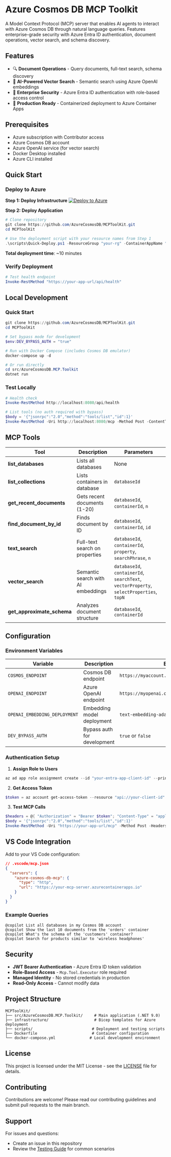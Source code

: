 # Azure Cosmos DB MCP Toolkit

A Model Context Protocol (MCP) server that enables AI agents to interact with Azure Cosmos DB through natural language queries. Features enterprise-grade security with Azure Entra ID authentication, document operations, vector search, and schema discovery.

## Features

- 🔍 **Document Operations** - Query documents, full-text search, schema discovery
- 🧠 **AI-Powered Vector Search** - Semantic search using Azure OpenAI embeddings  
- 🔐 **Enterprise Security** - Azure Entra ID authentication with role-based access control
- 🐳 **Production Ready** - Containerized deployment to Azure Container Apps

## Prerequisites

- Azure subscription with Contributor access
- Azure Cosmos DB account
- Azure OpenAI service (for vector search)
- Docker Desktop installed
- Azure CLI installed

## Quick Start

### Deploy to Azure

**Step 1: Deploy Infrastructure**
[![Deploy to Azure](https://aka.ms/deploytoazurebutton)](https://portal.azure.com/#create/Microsoft.Template/uri/https%3A%2F%2Fraw.githubusercontent.com%2FAzureCosmosDB%2FMCPToolKit%2Fmain%2Finfrastructure%2Fdeploy-all-resources.json)

**Step 2: Deploy Application**
```powershell
# Clone repository
git clone https://github.com/AzureCosmosDB/MCPToolKit.git
cd MCPToolKit

# Use the deployment script with your resource names from Step 1
.\scripts\Quick-Deploy.ps1 -ResourceGroup "your-rg" -ContainerAppName "mcp-toolkit-app" -RegistryName "your-registry-name"
```

**Total deployment time**: ~10 minutes

### Verify Deployment
```powershell
# Test health endpoint
Invoke-RestMethod "https://your-app-url/api/health"
```

## Local Development

### Quick Start
```powershell
git clone https://github.com/AzureCosmosDB/MCPToolKit.git
cd MCPToolKit

# Set bypass mode for development
$env:DEV_BYPASS_AUTH = "true"

# Run with Docker Compose (includes Cosmos DB emulator)
docker-compose up -d

# Or run directly
cd src/AzureCosmosDB.MCP.Toolkit
dotnet run
```

### Test Locally
```powershell
# Health check
Invoke-RestMethod http://localhost:8080/api/health

# List tools (no auth required with bypass)
$body = '{"jsonrpc":"2.0","method":"tools/list","id":1}'
Invoke-RestMethod -Uri http://localhost:8080/mcp -Method Post -ContentType "application/json" -Body $body
```

## MCP Tools

| Tool | Description | Parameters |
|------|-------------|------------|
| **list_databases** | Lists all databases | None |
| **list_collections** | Lists containers in database | `databaseId` |
| **get_recent_documents** | Gets recent documents (1-20) | `databaseId`, `containerId`, `n` |
| **find_document_by_id** | Finds document by ID | `databaseId`, `containerId`, `id` |
| **text_search** | Full-text search on properties | `databaseId`, `containerId`, `property`, `searchPhrase`, `n` |
| **vector_search** | Semantic search with AI embeddings | `databaseId`, `containerId`, `searchText`, `vectorProperty`, `selectProperties`, `topN` |
| **get_approximate_schema** | Analyzes document structure | `databaseId`, `containerId` |

## Configuration

### Environment Variables
| Variable | Description | Example |
|----------|-------------|---------|
| `COSMOS_ENDPOINT` | Cosmos DB endpoint | `https://myaccount.documents.azure.com:443/` |
| `OPENAI_ENDPOINT` | Azure OpenAI endpoint | `https://myopenai.openai.azure.com/` |
| `OPENAI_EMBEDDING_DEPLOYMENT` | Embedding model deployment | `text-embedding-ada-002` |
| `DEV_BYPASS_AUTH` | Bypass auth for development | `true` or `false` |

### Authentication Setup
1. **Assign Role to Users**
```powershell
az ad app role assignment create --id "your-entra-app-client-id" --principal "user@domain.com" --role "Mcp.Tool.Executor"
```

2. **Get Access Token**
```powershell
$token = az account get-access-token --resource "api://your-client-id" --query "accessToken" --output tsv
```

3. **Test MCP Calls**
```powershell
$headers = @{ "Authorization" = "Bearer $token"; "Content-Type" = "application/json" }
$body = '{"jsonrpc":"2.0","method":"tools/list","id":1}'
Invoke-RestMethod -Uri "https://your-app-url/mcp" -Method Post -Headers $headers -Body $body
```

## VS Code Integration

Add to your VS Code configuration:
```json
// .vscode/mcp.json
{
  "servers": {
    "azure-cosmos-db-mcp": {
      "type": "http",
      "url": "https://your-mcp-server.azurecontainerapps.io"
    }
  }
}
```

### Example Queries
```
@copilot List all databases in my Cosmos DB account
@copilot Show the last 10 documents from the 'orders' container
@copilot What's the schema of the 'customers' container?
@copilot Search for products similar to 'wireless headphones'
```

## Security

- **JWT Bearer Authentication** - Azure Entra ID token validation
- **Role-Based Access** - `Mcp.Tool.Executor` role required
- **Managed Identity** - No stored credentials in production
- **Read-Only Access** - Cannot modify data

## Project Structure

```
MCPToolKit/
├── src/AzureCosmosDB.MCP.Toolkit/     # Main application (.NET 9.0)
├── infrastructure/                    # Bicep templates for Azure deployment
├── scripts/                          # Deployment and testing scripts
├── Dockerfile                        # Container configuration
└── docker-compose.yml               # Local development environment
```

## License

This project is licensed under the MIT License - see the [LICENSE](LICENSE) file for details.

## Contributing

Contributions are welcome! Please read our contributing guidelines and submit pull requests to the main branch.

## Support

For issues and questions:
- Create an issue in this repository
- Review the [Testing Guide](TESTING_GUIDE.md) for common scenarios